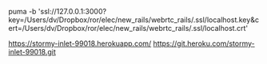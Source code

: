 puma -b 'ssl://127.0.0.1:3000?key=/Users/dv/Dropbox/ror/elec/new_rails/webrtc_rails/.ssl/localhost.key&cert=/Users/dv/Dropbox/ror/elec/new_rails/webrtc_rails/.ssl/localhost.crt'


https://stormy-inlet-99018.herokuapp.com/
https://git.heroku.com/stormy-inlet-99018.git
